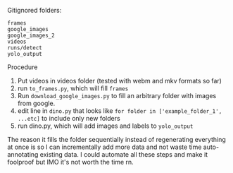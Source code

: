 Gitignored folders:
```
frames
google_images
google_images_2
videos
runs/detect
yolo_output
```

Procedure
1. Put videos in videos folder (tested with webm and mkv formats so far)
2. run `to_frames.py`, which will fill `frames`
3. Run `download_google_images.py` to fill an arbitrary folder with images from google.
4. edit line in `dino.py` that looks like `for folder in ['example_folder_1', ...etc]` to include only new folders
5. run dino.py, which will add images and labels to `yolo_output`

The reason it fills the folder sequentially instead of regenerating everything at once is so I can incrementally add more data and not waste time auto-annotating existing data. I could automate all these steps and make it foolproof but IMO it's not worth the time rn.
